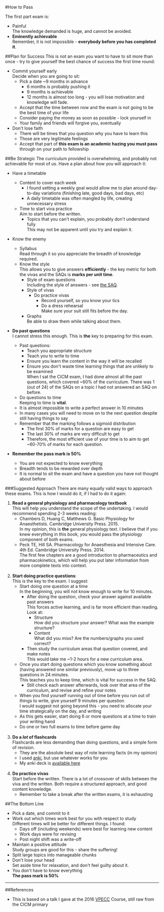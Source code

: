 #How to Pass

The first part exam is:
* Painful  
The knowledge demanded is huge, and cannot be avoided.
* **Eminently achievable**  
Remember, it is not impossible - **everybody before you has completed it**.

##Plan for Success
This is not an exam you want to have to sit more than once - try to give yourself the best chance of success the first time round:

* Commit yourself early  
Decide when you are going to sit:
    * Pick a date ~9 months in advance
        * 6 months is probably pushing it
        * 9 months is achievable
        * 12 months is almost too long - you will lose motivation and knowledge will fade.
    * Accept that the time between now and the exam is not going to be the best time of your life
    * Consider paying the money as soon as possible - lock yourself in  
    * Your family and friends will forgive you, eventually
* Don't lose faith  
    * There will be times that you question why you have to learn this
    * Those are very legitimate feelings
    * Accept that part of **this exam is an academic hazing you must pass** through on your path to fellowship  


##Be Strategic
The curriculum provided is overwhelming, and probably not achievable for most of us. Have a plan about how you will approach it:
* Have a timetable
    * Content to cover each week  
        * I found setting a weekly goal would allow me to plan around day-to-day variations (finishing late, good days, bad days, etc)
        * A daily timetable was often mangled by life, creating unnecessary stress
    * Time to start viva practice  
    Aim to start before the written.
        * Topics that you can't explain, you probably don't understand fully  
        This may not be apparent until you try and explain it.



* Know the enemy
    * Syllabus  
    Read through it so you appreciate the breadth of knowledge required.
    * Know the style  
    This allows you to give answers **efficiently** - the key metric for both the vivas and the SAQs is **marks per unit time**.
        * Style of exam questions  
        Including the style of answers - see [the SAQ](./the-saq.md).
        * Style of vivas  
            * Do practice vivas  
                * Record yourself, so you know your tics
                * Do a dress rehearsal  
                Make sure your suit still fits before the day.
        * Graphs  
        Be able to draw them while talking about them.


* **Do past questions**  
I cannot stress this enough. This is **the** key to preparing for this exam.
    * Past questions:
        * Teach you appropriate structure
        * Teach you to write to time
        * Ensure you learn the content in the way it will be recalled
        * Ensure you don't waste time learning things that are unlikely to be examined  
        When I sat the CICM exam, I had done almost all the past questions, which covered ~60% of the curriculum. There was 1 (out of 24) of the SAQs on a topic I had not answered an SAQ on before.
    * Do questions to time  
    Keeping to time is **vital**.
     * It is almost impossible to write a perfect answer in 10 minutes
     * In many cases you will need to move on to the next question despite still having things to say
     * Remember that the marking follows a sigmoid distribution
         * The first 30% of marks for a question are easy to get
         * The last 30% of marks are very difficult to get
         * Therefore, the most efficient use of your time is to aim to get ~60-70% of marks for each question.
         

* **Remember the pass mark is 50%**  
    * You are not expected to know everything
    * Breadth tends to be rewarded over depth
    * It is normal to sit the exam and have a question you have not thought about before


###Suggested Approach
There are many equally valid ways to approach these exams. This is how I would do it, if I had to do it again:

1. **Read a general physiology and pharmacology textbook**  
This will help you understand the scope of the undertaking. I would recommend spending 2-3 weeks reading:
    * Chambers D, Huang C, Matthews G. Basic Physiology for Anaesthetists. Cambridge University Press. 2015.  
    In my opinion, this is **the** general physiology text. I believe that if you knew everything in this book, you would pass the physiology component of both exams.
    * Peck TE, Hill SA. Pharmacology for Anaesthesia and Intensive Care. 4th Ed. Cambridge University Press. 2014.  
    The first few chapters are a good introduction to pharmaceutics and pharmacokinetics, which will help you put later information from more complete texts into context.<br><br>
2. **Start doing practice questions**:  
This is the key to the exam. I suggest:
    * Start doing one question at a time  
    In the beginning, you will not know enough to write for 10 minutes.
        * After doing the question, check your answer against available past answers  
        This forces active learning, and is far more efficient than reading. Look at:
            * Structure  
            How did you structure your answer? What was the example structure?
            * Content  
            What did you miss? Are the numbers/graphs you used correct?
        * Then study the curriculum areas that question covered, and make notes  
        This would take me ~1-2 hours for a new curriculum area.
    * Once you start doing questions which you know something about (having answered one similar previously), move up to three questions in 24 minutes.  
    This teaches you to keep time, which is vital for success in the SAQ.
        * Still check each answer afterwards, look over that area of the curriculum, and revise and refine your notes
    * When you find yourself running out of time before you run out of things to write, give yourself 9 minutes per question  
    I would suggest not going beyond this - you need to allocate your time strategically on the day, and writing 
    * As this gets easier, start doing 6 or more questions at a time to train your writing hand
    * Do one or two full exams to time before game day <br><br>
3. **Do a *lot* of flashcards**  
Flashcards are less demanding than doing questions, and a simple form of revision.
    * They are the absolute best way of rote learning facts (in my opinion)
    * I used [anki](http:\\www.ankisrs.net), but use whatever works for you
    * My anki deck is <a href="resources/Part-One.apkg" target="_blank">available here</a> <br><br>
4. **Do practice vivas**  
Start before the written. There is a lot of crossover of skills between the viva and the written. Both require a structured approach, and good content knowledge.
    * Remember to take a break after the written exams, it is exhausting


##The Bottom Line
* Pick a date, and commit to it
* Work out which times work best for you with respect to study  
Different times will be better for different things. I found:
    * Days off (including weekends) were best for learning new content
    * Work days were for revising
    * Post night shift was a write-off
* Maintain a positive attitude  
Study groups are good for this - share the suffering!
* Split large topics into manageable chunks
* Don't lose your head  
Set aside time for relaxation, and don't feel guilty about it.
* You don't have to know everything  
**The pass mark is 50%**

---

##References

* This is based on a talk I gave at the 2016 [VPECC](http://www.vpecc.com/) Course, still raw from the CICM primary